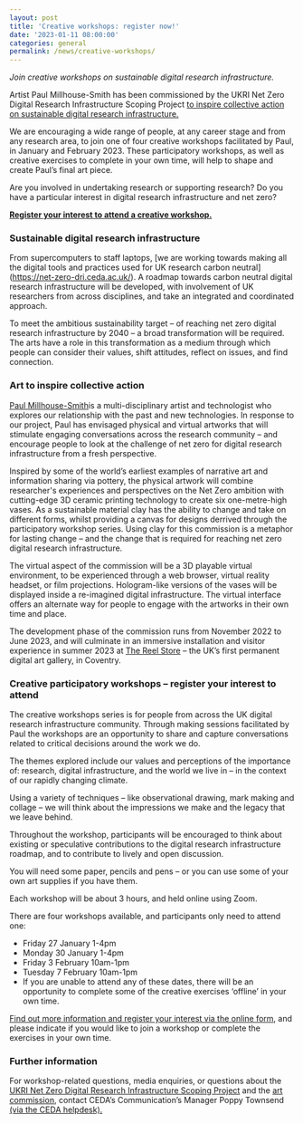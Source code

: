 ```yaml
---
layout: post
title: 'Creative workshops: register now!'
date: '2023-01-11 08:00:00'
categories: general
permalink: /news/creative-workshops/
---
```


_Join creative workshops on sustainable digital research infrastructure._ 

Artist Paul Millhouse-Smith has been commissioned by the UKRI Net Zero Digital Research Infrastructure Scoping Project [to inspire collective action on sustainable digital research infrastructure.](https://net-zero-dri.ceda.ac.uk/art-commission/)

We are encouraging a wide range of people, at any career stage and from any research area, to join one of four creative workshops facilitated by Paul, in January and February 2023. These participatory workshops, as well as creative exercises to complete in your own time, will help to shape and create Paul’s final art piece.

Are you involved in undertaking research or supporting research? Do you have a particular interest in digital research infrastructure and net zero? 

**[Register your interest to attend a creative workshop.](https://forms.gle/DEg6DtjbgFJb2RAi6)** 

### Sustainable digital research infrastructure
From supercomputers to staff laptops, [we are working towards making all the digital tools and practices used for UK research carbon neutral] (https://net-zero-dri.ceda.ac.uk/). A roadmap towards carbon neutral digital research infrastructure will be developed, with involvement of UK researchers from across disciplines, and take an integrated and coordinated approach.

To meet the ambitious sustainability target – of reaching net zero digital research infrastructure by 2040 – a broad transformation will be required. The arts have a role in this transformation as a medium through which people can consider their values, shift attitudes, reflect on issues, and find connection. 

### Art to inspire collective action
[Paul Millhouse-Smith](https://cargocollective.com/millhouse-smith/)is a multi-disciplinary artist and technologist who explores our relationship with the past and new technologies. In response to our project, Paul has envisaged physical and virtual artworks that will stimulate engaging conversations across the research community – and encourage people to look at the challenge of net zero for digital research infrastructure from a fresh perspective.

Inspired by some of the world’s earliest examples of narrative art and information sharing via pottery, the physical artwork will combine researcher's experiences and perspectives on the Net Zero ambition with cutting-edge 3D ceramic printing technology to create six one-metre-high vases. As a sustainable material clay has the ability to change and take on different forms, whilst providing a canvas for designs derrived through the participatory workshop series. Using clay for this commission is a metaphor for lasting change – and the change that is required for reaching net zero digital research infrastructure. 

The virtual aspect of the commission will be a 3D playable virtual environment, to be experienced through a web browser, virtual reality headset, or film projections. Hologram-like versions of the vases will be displayed inside a re-imagined digital infrastructure. The virtual interface offers an alternate way for people to engage with the artworks in their own time and place. 

The development phase of the commission runs from November 2022 to June 2023, and will culminate in an immersive installation and visitor experience in summer 2023 at [The Reel Store](https://coventry2021.co.uk/the-reel-store/) – the UK’s first permanent digital art gallery, in Coventry. 

### Creative participatory workshops – register your interest to attend
The creative workshops series is for people from across the UK digital research infrastructure community. Through making sessions facilitated by Paul the workshops are an opportunity to share and capture conversations related to critical decisions around the work we do. 

The themes explored include our values and perceptions of the importance of: research, digital infrastructure, and the world we live in – in the context of our rapidly changing climate.

Using a variety of techniques – like observational drawing, mark making and collage – we will think about the impressions we make and the legacy that we leave behind. 

Throughout the workshop, participants will be encouraged to think about existing or speculative contributions to the digital research infrastructure roadmap, and to contribute to lively and open discussion. 

You will need some paper, pencils and pens – or you can use some of your own art supplies if you have them. 

Each workshop will be about 3 hours, and held online using Zoom.

There are four workshops available, and participants only need to attend one:

* Friday 27 January 1-4pm
* Monday 30 January 1-4pm
* Friday 3 February 10am-1pm
* Tuesday 7 February 10am-1pm
* If you are unable to attend any of these dates, there will be an opportunity to complete some of the creative exercises ‘offline’ in your own time. 

[Find out more information and register your interest via the online form](https://forms.gle/DEg6DtjbgFJb2RAi6), and please indicate if you would like to join a workshop or complete the exercises in your own time.

### Further information

For workshop-related questions, media enquiries, or questions about the [UKRI Net Zero Digital Research Infrastructure Scoping Project](https://net-zero-dri.ceda.ac.uk/) and the [art commission](https://net-zero-dri.ceda.ac.uk/art-commission/), contact CEDA’s Communication’s Manager Poppy Townsend [(via the CEDA helpdesk).](mailto:support@ceda.ac.uk)  

